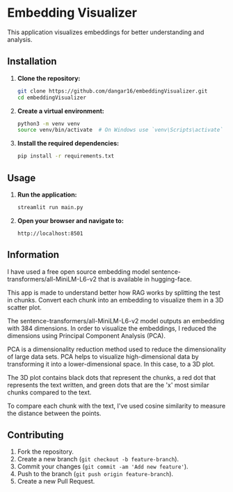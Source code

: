 # Embedding Visualizer

This application visualizes embeddings for better understanding and analysis.

## Installation

1. **Clone the repository:**
    ```bash
    git clone https://github.com/dangar16/embeddingVisualizer.git
    cd embeddingVisualizer
    ```

2. **Create a virtual environment:**
    ```bash
    python3 -m venv venv
    source venv/bin/activate  # On Windows use `venv\Scripts\activate`
    ```

3. **Install the required dependencies:**
    ```bash
    pip install -r requirements.txt
    ```

## Usage

1. **Run the application:**
    ```bash
    streamlit run main.py
    ```

2. **Open your browser and navigate to:**
    ```
    http://localhost:8501
    ```

## Information
I have used a free open source embedding model sentence-transformers/all-MiniLM-L6-v2 that is available in hugging-face.

This app is made to understand better how RAG works by splitting the test in chunks. Convert each chunk into an embedding to visualize them in a 3D scatter plot.

The sentence-transformers/all-MiniLM-L6-v2 model outputs an embedding with 384 dimensions. In order to visualize the embeddings, I reduced the dimensions using Principal Component Analysis (PCA).

PCA is a dimensionality reduction method used to reduce the dimensionality of large data sets. PCA helps to visualize high-dimensional data by transforming it into a lower-dimensional space. In this case, to a 3D plot.

The 3D plot contains black dots that represent the chunks, a red dot that represents the text written, and green dots that are the 'x' most similar chunks compared to the text.

To compare each chunk with the text, I've used cosine similarity to measure the distance between the points.


## Contributing

1. Fork the repository.
2. Create a new branch (`git checkout -b feature-branch`).
3. Commit your changes (`git commit -am 'Add new feature'`).
4. Push to the branch (`git push origin feature-branch`).
5. Create a new Pull Request.